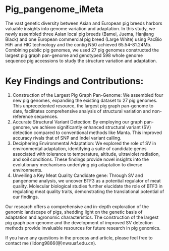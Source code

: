 # Pig_pangenome_iMeta

The vast genetic diversity between Asian and European pig breeds harbors valuable insights into genome variation and adaptation. In this study, we newly assembled three Asian local pig breeds (Bamei, Juema, Hanjiang Black) and one European commercial pig breed (Large White) using PacBio HiFi and HIC technology and the contig N50 achieved 65.54-81.24Mb. Combining public pig genomes, we used 27 pig genomes constructed the largest pig graph pan-genome and genotyped 598 whole genome sequence pig accessions to study the structure variation and adaptation.

# Key Findings and Contributions:
1.	Construction of the Largest Pig Graph Pan-Genome: We assembled four new pig genomes, expanding the existing dataset to 27 pig genomes. This unprecedented resource, the largest pig graph pan-genome to date, facilitates comprehensive analysis of structural variation and non-reference sequences.
2.	Accurate Structural Variant Detection: By employing our graph pan-genome, we achieve significantly enhanced structural variant (SV) detection compared to conventional methods like Manta. This improved accuracy rivals that of SNP and Indel variant calling.
3.	Deciphering Environmental Adaptation: We explored the role of SV in environmental adaptation, identifying a suite of candidate genes associated with tolerance to temperature, altitude, ultraviolet radiation, and soil conditions. These findings provide novel insights into the evolutionary mechanisms underlying pig adaptation to diverse environments.
4.	Unveiling a Key Meat Quality Candidate gene: Through SV and pangenome analysis, we uncover BTF3 as a potential regulator of meat quality. Molecular biological studies further elucidate the role of BTF3 in regulating meat quality traits, demonstrating the translational potential of our findings. 

Our research offers a comprehensive and in-depth exploration of the genomic landscape of pigs, shedding light on the genetic basis of adaptation and agronomic characteristics. The construction of the largest pig graph pan-genome and the development of improved SV detection methods provide invaluable resources for future research in pig genomics.

If you have any questions in the process and article, please feel free to contact me (lidong9866(@)nwsuaf.edu.cn).
